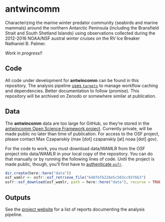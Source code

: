 
<!-- README.md is generated from README.Rmd. Please edit that file -->

# antwincomm

<!-- badges: start -->
<!-- badges: end -->

Characterizing the marine winter predator community (seabirds and marine
mammals) around the northern Antarctic Peninsula (including the
Bransfield Strait and South Shetland Islands) using observations
collected during the 2012-2016 NOAA/NSF austral winter cruises on the RV
Ice Breaker Nathaniel B. Palmer.

*Work in progress!!*

## Code

All code under development for **antwincomm** can be found in this
repository. The analysis pipeline [uses
`targets`](https://books.ropensci.org/targets/) to manage workflow
caching and dependencies. Better documentation to follow (promise). This
repository will be archived on Zenodo or somewhere similar at
publication.

## Data

The **antwincomm** data are too large for GitHub, so they’re stored in
the [antwincomm Open Science Framework project](https://osf.io/hwnvy/).
Currently private, will be made public no later than time of
publication. For access to the OSF project, please contact Max
Czapanskiy (max \[dot\] czapanskiy \[at\] noaa \[dot\] gov).

For the code to work, you must download data/WAMLR from the OSF project
into data/WAMLR in your local copy of the repository. You can do that
manually or by running the following lines of code. Until the project is
made public, though, you’ll first have to [authenticate
`osfr`](https://docs.ropensci.org/osfr/articles/auth.html).

``` r
dir.create(here::here("data"))
osf_wamlr <- osfr::osf_retrieve_file("6407bf6228e5c503cc9376b3")
osfr::osf_download(osf_wamlr, path = here::here("data"), recurse = TRUE)
```

## Outputs

See the [project website](https://flukeandfeather.github/io/antwincomm)
for a list of reports documenting the analysis pipeline.

